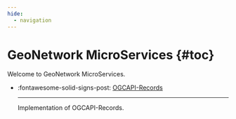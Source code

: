 ```yaml
---
hide:
  - navigation
---
```


# GeoNetwork MicroServices  {#toc}

Welcome to GeoNetwork MicroServices.  

<div class="grid cards" markdown>

-   :fontawesome-solid-signs-post:   [OGCAPI-Records](ogcapi/index.md)

    ---

    Implementation of OGCAPI-Records.
</div>